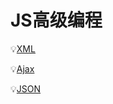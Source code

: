 # JS高级编程

:bulb:[XML](https://github.com/Lumnca/StudyJS/blob/master/XML.md)

:bulb:[Ajax](https://github.com/Lumnca/StudyJS/blob/master/Ajax.md)

:bulb:[JSON](https://github.com/Lumnca/StudyJS/blob/master/JSON.md)
